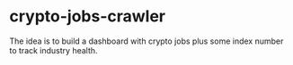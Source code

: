 # crypto-jobs-crawler
The idea is to build a dashboard with crypto jobs plus some index number to track industry health.
